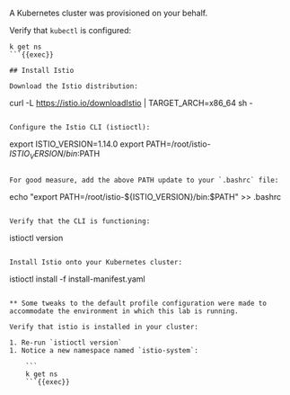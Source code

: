 A Kubernetes cluster was provisioned on your behalf.

Verify that `kubectl` is configured:

```
k get ns
```{{exec}}

## Install Istio

Download the Istio distribution:

```
curl -L https://istio.io/downloadIstio | TARGET_ARCH=x86_64 sh -
```{{exec}}

Configure the Istio CLI (istioctl):

```
export ISTIO_VERSION=1.14.0
export PATH=/root/istio-${ISTIO_VERSION}/bin:$PATH
```{{exec}}

For good measure, add the above PATH update to your `.bashrc` file:

```
echo "export PATH=/root/istio-${ISTIO_VERSION}/bin:\$PATH" >> .bashrc
```{{exec}}

Verify that the CLI is functioning:

```
istioctl version
```{{exec}}

Install Istio onto your Kubernetes cluster:

```
istioctl install -f install-manifest.yaml
```{{exec}}

** Some tweaks to the default profile configuration were made to accommodate the environment in which this lab is running.

Verify that istio is installed in your cluster:

1. Re-run `istioctl version`
1. Notice a new namespace named `istio-system`:

    ```
    k get ns
    ```{{exec}}
